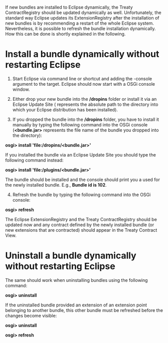 If new bundles are installed to Eclipse dynamically, the Treaty ContractRegistry should be updated dynamically as well. Unfortunately, the standard way Eclipse updates its ExtensionRegistry after the installation of new bundles is by recommending a restart of the whole Eclipse system. Nevertheless, it is possible to refresh the bundle installation dynamically. How this can be done is shortly explained in the following.

# Install a bundle dynamically without restarting Eclipse #

1. Start Eclipse via command line or shortcut and adding the -console argument to the target. Eclipse should now start with a OSGi console window.

2. Either drop your new bundle into the **<eclipse root>/dropins** folder or install it via an Eclipse Update Site (**<eclipse root>** represents the absolute path to the directory into which your Eclipse distribution has been installed).

3. If you dropped the bundle into the **<eclipse root>/dropins** folder, you have to install it manually by typing the following command into the OSGi console (**<bundle.jar>** represents the file name of the bundle you dropped into the directory):

**osgi> install 'file:<eclipse root>/dropins/<bundle.jar>'**

If you installed the bundle via an Eclipse Update Site you should type the following command instead:

**osgi> install 'file:<eclipse root>/plugins/<bundle.jar>'**

The bundle should be installed and the console should print you a **<bundle id>** used for the newly installed bundle. E.g., **Bundle id is 102**.

4. Refresh the bundle by typing the following command into the OSGi console:

**osgi> refresh <bundle id>**

The Eclipse ExtensionRegistry and the Treaty ContractRegistry should be updated now and any contract defined by the newly installed bundle (or new extensions that are contracted) should appear in the Treaty Contract View.

# Uninstall a bundle dynamically without restarting Eclipse #
The same should work when uninstalling bundles using the following command:

**osgi> uninstall <bundle id>**

If the uninstalled bundle provided an extension of an extension point belonging to another bundle, this other bundle must be refreshed before the changes become visible:

**osgi> uninstall <extension provider bundle id>**

**osgi> refresh <extension point consumer bundle id>**